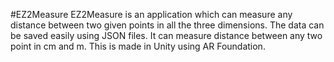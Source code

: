 #EZ2Measure
EZ2Measure is an application which can measure any distance between two given points in all the three dimensions. The data can be saved easily using JSON files. It can measure distance between any two point in cm and m. This is made in Unity using AR Foundation.

